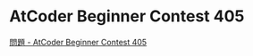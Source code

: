 AtCoder Beginner Contest 405
===

[問題 - AtCoder Beginner Contest 405](https://atcoder.jp/contests/abc405/tasks)
